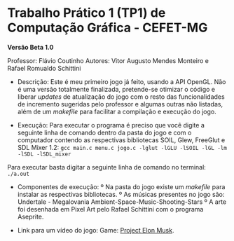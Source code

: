 # Trabalho Prático 1 (TP1) de Computação Gráfica - CEFET-MG

**Versão Beta 1.0**

Professor: Flávio Coutinho
Autores: Vitor Augusto Mendes Monteiro e Rafael Romualdo Schittini

- Descrição: Este é meu primeiro jogo já feito, usando a API OpenGL. Não é uma versão totalmente finalizada, pretende-se otimizar o código e liberar *updates* de atualização do jogo com o resto das funcionalidades de incremento sugeridas pelo professor e algumas outras não listadas, além de um *makefile* para facilitar a compilação e execução do jogo.

- Execução: Para executar o programa é preciso que você digite a seguinte linha de comando dentro da pasta do jogo e com o computador contendo as respectivas bibliotecas SOIL, Glew, FreeGlut e SDL Mixer 1.2:
`gcc main.c menu.c jogo.c -lglut -lGLU -lSOIL -lGL -lm -lSDL -lSDL_mixer`

Para executar basta digitar a seguinte linha de comando no terminal:
`./a.out`

- Componentes de execução: 
  º Na pasta do jogo existe um *makefile* para instalar as respectivas bibliotecas.
  º As músicas presentes no jogo são: Undertale - Megalovania
                                      Ambient-Space-Music-Shooting-Stars
  º A arte foi desenhada em Pixel Art pelo Rafael Schittini com o programa Aseprite.
  
- Link para um vídeo do jogo: Game: [Project Elon Musk](https://www.youtube.com/).
